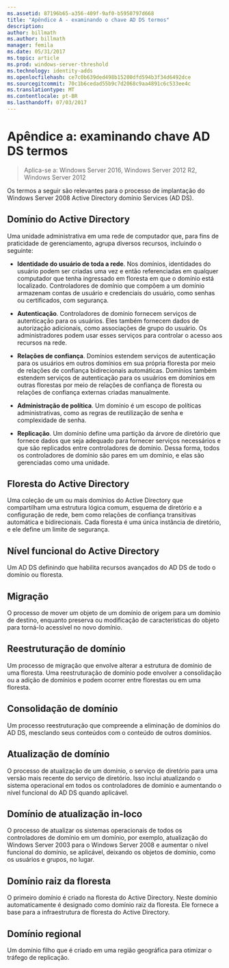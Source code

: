 ```yaml
---
ms.assetid: 87196b65-a356-409f-9af0-b5950797d668
title: "Apêndice A - examinando o chave AD DS termos"
description: 
author: billmath
ms.author: billmath
manager: femila
ms.date: 05/31/2017
ms.topic: article
ms.prod: windows-server-threshold
ms.technology: identity-adds
ms.openlocfilehash: ce7c0b639ded498b15200dfd594b3f34d6492dce
ms.sourcegitcommit: 70c1b6cedad55b9c7d2068c9aa4891c6c533ee4c
ms.translationtype: MT
ms.contentlocale: pt-BR
ms.lasthandoff: 07/03/2017
---
```

# <a name="appendix-a-reviewing-key-ad-ds-terms"></a>Apêndice a: examinando chave AD DS termos

>Aplica-se a: Windows Server 2016, Windows Server 2012 R2, Windows Server 2012

Os termos a seguir são relevantes para o processo de implantação do Windows Server 2008 Active Directory domínio Services (AD DS).  
  
## <a name="active-directory-domain"></a>Domínio do Active Directory  
Uma unidade administrativa em uma rede de computador que, para fins de praticidade de gerenciamento, agrupa diversos recursos, incluindo o seguinte:  
  
-   **Identidade do usuário de toda a rede**. Nos domínios, identidades do usuário podem ser criadas uma vez e então referenciadas em qualquer computador que tenha ingressado em floresta em que o domínio está localizado. Controladores de domínio que compõem a um domínio armazenam contas de usuário e credenciais do usuário, como senhas ou certificados, com segurança.  
  
-   **Autenticação**. Controladores de domínio fornecem serviços de autenticação para os usuários. Eles também fornecem dados de autorização adicionais, como associações de grupo do usuário. Os administradores podem usar esses serviços para controlar o acesso aos recursos na rede.  
  
-   **Relações de confiança**. Domínios estendem serviços de autenticação para os usuários em outros domínios em sua própria floresta por meio de relações de confiança bidirecionais automáticas. Domínios também estendem serviços de autenticação para os usuários em domínios em outras florestas por meio de relações de confiança de floresta ou relações de confiança externas criadas manualmente.  
  
-   **Administração de política**. Um domínio é um escopo de políticas administrativas, como as regras de reutilização de senha e complexidade de senha.  
  
-   **Replicação**. Um domínio define uma partição da árvore de diretório que fornece dados que seja adequado para fornecer serviços necessários e que são replicados entre controladores de domínio. Dessa forma, todos os controladores de domínio são pares em um domínio, e elas são gerenciadas como uma unidade.  
  
## <a name="active-directory-forest"></a>Floresta do Active Directory  
Uma coleção de um ou mais domínios do Active Directory que compartilham uma estrutura lógica comum, esquema de diretório e a configuração de rede, bem como relações de confiança transitivas automática e bidirecionais. Cada floresta é uma única instância de diretório, e ele define um limite de segurança.  
  
## <a name="active-directory-functional-level"></a>Nível funcional do Active Directory  
Um AD DS definindo que habilita recursos avançados do AD DS de todo o domínio ou floresta.  
  
## <a name="migration"></a>Migração  
O processo de mover um objeto de um domínio de origem para um domínio de destino, enquanto preserva ou modificação de características do objeto para torná-lo acessível no novo domínio.  
  
## <a name="domain-restructure"></a>Reestruturação de domínio  
Um processo de migração que envolve alterar a estrutura de domínio de uma floresta. Uma reestruturação de domínio pode envolver a consolidação ou a adição de domínios e podem ocorrer entre florestas ou em uma floresta.  
  
## <a name="domain-consolidation"></a>Consolidação de domínio  
Um processo reestruturação que compreende a eliminação de domínios do AD DS, mesclando seus conteúdos com o conteúdo de outros domínios.  
  
## <a name="domain-upgrade"></a>Atualização de domínio  
O processo de atualização de um domínio, o serviço de diretório para uma versão mais recente do serviço de diretório. Isso inclui atualizando o sistema operacional em todos os controladores de domínio e aumentando o nível funcional do AD DS quando aplicável.  
  
## <a name="in-place-domain-upgrade"></a>Domínio de atualização in-loco  
O processo de atualizar os sistemas operacionais de todos os controladores de domínio em um domínio, por exemplo, atualização do Windows Server 2003 para o Windows Server 2008 e aumentar o nível funcional do domínio, se aplicável, deixando os objetos de domínio, como os usuários e grupos, no lugar.  
  
## <a name="forest-root-domain"></a>Domínio raiz da floresta  
O primeiro domínio é criado na floresta do Active Directory. Neste domínio automaticamente é designado como domínio raiz da floresta. Ele fornece a base para a infraestrutura de floresta do Active Directory.  
  
## <a name="regional-domain"></a>Domínio regional  
Um domínio filho que é criado em uma região geográfica para otimizar o tráfego de replicação.  
  



